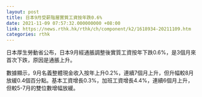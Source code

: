 ```yaml
---
layout: post
title: 日本9月受薪階層實質工資按年跌0.6%
date: 2021-11-09 07:57:32.000000000 +08:00
link: https://news.rthk.hk/rthk/ch/component/k2/1618934-20211109.htm
categories: rthk
---
```


日本厚生勞動省公布，日本9月經通脹調整後實質工資按年下跌0.6%，是3個月來首次下跌，原因是通脹上升。

數據顯示，9月名義整體現金收入按年上升0.2%，連續7個月上升，但升幅較8月放緩0.4個百分點。基本工資增長0.3%，加班工資增長4.4%，連續6個月上升，但較5-7月的雙位數增幅放緩。
